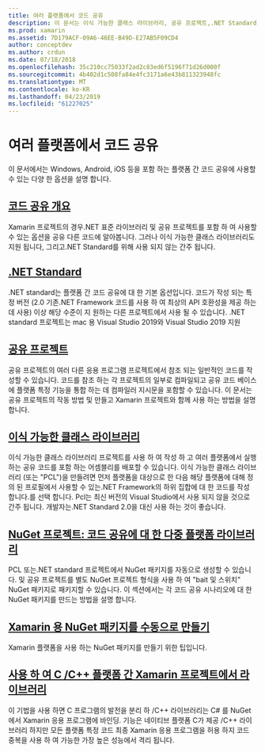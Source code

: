 ```yaml
---
title: 여러 플랫폼에서 코드 공유
description: 이 문서는 이식 가능한 클래스 라이브러리, 공유 프로젝트,.NET Standard 및 NuGet을 포함 하 여 코드를 공유 하는 기술을 설명 하는 다양 한 가이드에 연결 합니다.
ms.prod: xamarin
ms.assetid: 7D179ACF-09A6-46EE-B49D-E27AB5F09CD4
author: conceptdev
ms.author: crdun
ms.date: 07/18/2018
ms.openlocfilehash: 35c210cc75033f2ad2c83ed6f5196f71d26d000f
ms.sourcegitcommit: 4b402d1c508fa84e4fc3171a6e43b811323948fc
ms.translationtype: MT
ms.contentlocale: ko-KR
ms.lasthandoff: 04/23/2019
ms.locfileid: "61227025"
---
```

# <a name="sharing-code-on-multiple-platforms"></a>여러 플랫폼에서 코드 공유

이 문서에서는 Windows, Android, iOS 등을 포함 하는 플랫폼 간 코드 공유에 사용할 수 있는 다양 한 옵션을 설명 합니다.

## <a name="code-sharing-overviewcode-sharingmd"></a>[코드 공유 개요](code-sharing.md)

Xamarin 프로젝트의 경우.NET 표준 라이브러리 및 공유 프로젝트를 포함 하 여 사용할 수 있는 옵션을 공유 다른 코드에 알아봅니다. 그러나 이식 가능한 클래스 라이브러리도 지원 됩니다, 그리고.NET Standard를 위해 사용 되지 않는 간주 됩니다.

## <a name="net-standardcross-platformapp-fundamentalsnet-standardmd"></a>[.NET Standard](~/cross-platform/app-fundamentals/net-standard.md)

.NET standard는 플랫폼 간 코드 공유에 대 한 기본 옵션입니다. 코드가 작성 되는 특정 버전 (2.0 기존.NET Framework 코드를 사용 하 여 최상의 API 호환성을 제공 하는 데 사용) 이상 해당 수준이 지 원하는 다른 프로젝트에서 사용 될 수 있습니다. .NET standard 프로젝트는 mac 용 Visual Studio 2019와 Visual Studio 2019 지원

## <a name="shared-projectscross-platformapp-fundamentalsshared-projectsmd"></a>[공유 프로젝트](~/cross-platform/app-fundamentals/shared-projects.md)

공유 프로젝트의 여러 다른 응용 프로그램 프로젝트에서 참조 되는 일반적인 코드를 작성할 수 있습니다. 코드를 참조 하는 각 프로젝트의 일부로 컴파일되고 공유 코드 베이스에 플랫폼 특정 기능을 통합 하는 데 컴파일러 지시문을 포함할 수 있습니다. 이 문서는 공유 프로젝트의 작동 방법 및 만들고 Xamarin 프로젝트와 함께 사용 하는 방법을 설명 합니다.

## <a name="portable-class-librariescross-platformapp-fundamentalspclmd"></a>[이식 가능한 클래스 라이브러리](~/cross-platform/app-fundamentals/pcl.md)

이식 가능한 클래스 라이브러리 프로젝트를 사용 하 여 작성 하 고 여러 플랫폼에서 실행 하는 공유 코드를 포함 하는 어셈블리를 배포할 수 있습니다. 이식 가능한 클래스 라이브러리 (또는 "PCL")을 만들려면 먼저 플랫폼을 대상으로 한 다음 해당 플랫폼에 대해 정의 된 프로필에서 사용할 수 있는.NET Framework의 하위 집합에 대 한 코드를 작성 합니다.를 선택 합니다. Pcl는 최신 버전의 Visual Studio에서 사용 되지 않을 것으로 간주 됩니다. 개발자는.NET Standard 2.0을 대신 사용 하는 것이 좋습니다.

## <a name="nuget-projects-multiplatform-libraries-for-code-sharingcross-platformapp-fundamentalsnuget-multiplatform-librariesindexmd"></a>[NuGet 프로젝트: 코드 공유에 대 한 다중 플랫폼 라이브러리](~/cross-platform/app-fundamentals/nuget-multiplatform-libraries/index.md)

PCL 또는.NET standard 프로젝트에서 NuGet 패키지를 자동으로 생성할 수 있습니다. 및 공유 프로젝트를 별도 NuGet 프로젝트 형식을 사용 하 여 "bait 및 스위치" NuGet 패키지로 패키지할 수 있습니다. 이 섹션에서는 각 코드 공유 시나리오에 대 한 NuGet 패키지를 만드는 방법을 설명 합니다.

## <a name="manually-creating-nuget-packages-for-xamarincross-platformapp-fundamentalsnuget-manualmd"></a>[Xamarin 용 NuGet 패키지를 수동으로 만들기](~/cross-platform/app-fundamentals/nuget-manual.md)

Xamarin 플랫폼을 사용 하는 NuGet 패키지를 만들기 위한 팁입니다.

## <a name="use-cc-libraries-in-cross-platform-xamarin-projectscross-platformcppindexmd"></a>[사용 하 여 C /C++ 플랫폼 간 Xamarin 프로젝트에서 라이브러리](~/cross-platform/cpp/index.md)

이 기법을 사용 하면 C 프로그램의 발전을 분리 하 /C++ 라이브러리는 C# 를 NuGet에서 Xamarin 응용 프로그램에 바인딩. 기능은 네이티브 플랫폼 C가 제공 /C++ 라이브러리 하지만 모든 플랫폼 특정 코드 최종 Xamarin 응용 프로그램을 허용 하지 코드 중복을 사용 하 여 가능한 가장 높은 성능에서 격리 됩니다. 
